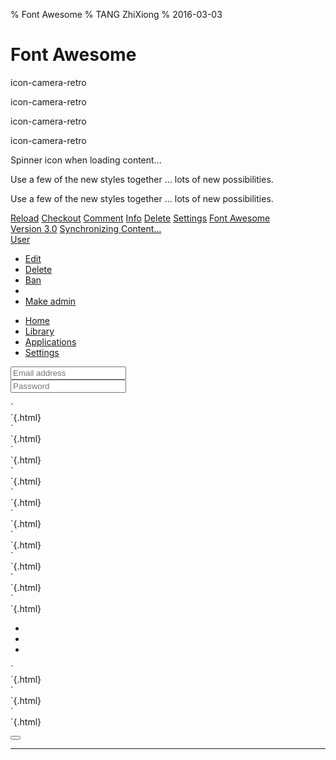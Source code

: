 % Font Awesome
% TANG ZhiXiong
% 2016-03-03

Font Awesome
============

<link rel="stylesheet" href="font-awesome.min.css">
<link rel="stylesheet" type="text/css" href="csshake.min.css">

<p><i class="icon-camera-retro icon-large"></i> icon-camera-retro</p>
<p><i class="icon-camera-retro icon-2x"></i> icon-camera-retro</p>
<p><i class="icon-camera-retro icon-3x"></i> icon-camera-retro</p>
<p><i class="icon-camera-retro icon-4x"></i> icon-camera-retro</p>

<i class="icon-spinner icon-spin"></i> Spinner icon when loading content...

<i class="icon-quote-left icon-4x pull-left icon-muted"></i>
Use a few of the new styles together ... lots of new possibilities.

<i class="icon-flag icon-4x pull-left icon-border"></i>
Use a few of the new styles together ... lots of new possibilities.

<a class="btn" href="#">
<i class="icon-repeat"></i> Reload</a>
<a class="btn btn-success" href="#">
<i class="icon-shopping-cart icon-large"></i> Checkout</a>
<a class="btn btn-large btn-primary" href="#">
<i class="icon-comment"></i> Comment</a>
<a class="btn btn-small btn-info" href="#">
<i class="icon-info-sign"></i> Info</a>
<a class="btn btn-danger" href="#">
<i class="icon-trash icon-large"></i> Delete</a>
<a class="btn btn-small" href="#">
<i class="icon-cog"></i> Settings</a>
<a class="btn btn-large btn-danger" href="#">
<i class="icon-flag icon-2x pull-left"></i>Font Awesome<br>Version 3.0</a>
<a class="btn btn-primary" href="#">
<i class="icon-refresh icon-spin"></i> Synchronizing Content...</a>

<div class="btn-group">
<a class="btn" href="#"><i class="icon-align-left"></i></a>
<a class="btn" href="#"><i class="icon-align-center"></i></a>
<a class="btn" href="#"><i class="icon-align-right"></i></a>
<a class="btn" href="#"><i class="icon-align-justify"></i></a>
</div>

<div class="btn-group open">
<a class="btn btn-primary" href="#"><i class="icon-user"></i> User</a>
<a class="btn btn-primary dropdown-toggle" data-toggle="dropdown" href="#"><span class="icon-caret-down"></span></a>
<ul class="dropdown-menu">
<li><a href="#"><i class="icon-pencil"></i> Edit</a></li>
<li><a href="#"><i class="icon-trash"></i> Delete</a></li>
<li><a href="#"><i class="icon-ban-circle"></i> Ban</a></li>
<li class="divider"></li>
<li><a href="#"><i class="i"></i> Make admin</a></li>
</ul>
</div>

<ul class="nav nav-list">
<li class="active"><a href="#"><i class="icon-home"></i> Home</a></li>
<li><a href="#"><i class="icon-book"></i> Library</a></li>
<li><a href="#"><i class="icon-pencil"></i> Applications</a></li>
<li><a href="#"><i class="icon-cogs"></i> Settings</a></li>
</ul>

<form>
<div class="input-prepend">
<span class="add-on"><i class="icon-envelope"></i></span>
<input class="span2" type="text" placeholder="Email address">
</div>
<div class="input-prepend">
<span class="add-on"><i class="icon-key"></i></span>
<input class="span2" type="password" placeholder="Password">
</div>
</form>

<div class="shake">`<div class="shake"></div>`{.html}</div>

<div class="shake-hard">`<div class="shake-hard"></div>`{.html}</div>

<div class="shake-slow">`<div class="shake-slow"></div>`{.html}</div>

<div class="shake-little">`<div class="shake-little"></div>`{.html}</div>

<div class="shake-horizontal">`<div class="shake-horizontal"></div>`{.html}</div>

<div class="shake-vertical">`<div class="shake-vertical"></div>`{.html}</div>

<div class="shake-rotate">`<div class="shake-rotate"></div>`{.html}</div>

<div class="shake-opacity">`<div class="shake-opacity"></div>`{.html}</div>

<div class="shake-crazy">`<div class="shake-crazy"></div>`{.html}</div>

<div class="shake-chunk">`<div class="shake-chunk"></div>`{.html}</div>

<ul class="shake-trigger">
<li class="shake-slow"></li>
<li class="shake-hard"></li>
<li class="shake"></li>
</ul>

<div class="shake-slow shake-constant">`<div class="shake-slow shake-constant"></div>`{.html}</div>

<div class="shake-slow shake-constant shake-constant--hover">`<div class="shake-slow shake-constant shake-constant--hover"></div>`{.html}</div>

<div class="shake-crazy shake-freeze">`<div class="shake-crazy shake-freeze"></div>`{.html}</div>


<button class='fa fa-plus icon-plus btn btn-xs btn-default'></button>

---

<script type="text/javascript" src="jquery.min.js"></script>
<script type="text/javascript" src="jquery-ui.min.js"></script>
<script>
$(function() {
    $( ".tzx-tabs" ).tabs();
});
</script>
